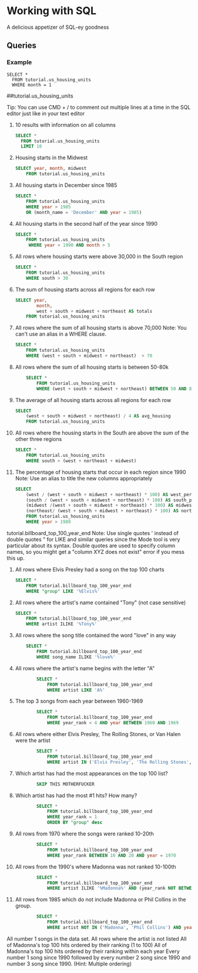 # Working with SQL
A delicious appetizer of SQL-ey goodness

## Queries

### Example

```
SELECT *
  FROM tutorial.us_housing_units
  WHERE month = 1
```

##tutorial.us\_housing_units

Tip: You can use CMD + / to comment out multiple lines at a time in the SQL editor just like in your text editor

1. 10 results with information on all columns
	
	```sql
	SELECT *
	  FROM tutorial.us_housing_units
	  LIMIT 10
	```

2. Housing starts in the Midwest
	
	```sql
	SELECT year, month, midwest 
		FROM tutorial.us_housing_units
	```
3. All housing starts in December since 1985

	```sql
	SELECT * 
		FROM tutorial.us_housing_units
		WHERE year > 1985
		OR (month_name = 'December' AND year = 1985)
	```
4. All housing starts in the second half of the year since 1990

	```sql
	SELECT *
		FROM tutorial.us_housing_units 
		 WHERE year > 1990 AND month > 5
	```
5. All rows where housing starts were above 30,000 in the South region

	```sql
	SELECT *
		FROM tutorial.us_housing_units
		WHERE south > 30
	```
6. The sum of housing starts across all regions for each row

	```sql
	SELECT year,
			month,
			west + south + midwest + northeast AS totals
		FROM tutorial.us_housing_units
	```
7. All rows where the sum of all housing starts is above 70,000 Note: 	You can't use an alias in a WHERE clause.

	```sql
	SELECT *
		FROM tutorial.us_housing_units
		WHERE (west + south + midwest + northeast)  > 70
	```
8. All rows where the sum of all housing starts is between 50-80k

	```sql
		SELECT *
			FROM tutorial.us_housing_units
			WHERE (west + south + midwest + northeast) BETWEEN 50 AND 80
	```
9. The average of all housing starts across all regions for each row

	```sql 
	SELECT 
		(west + south + midwest + northeast) / 4 AS avg_housing
		FROM tutorial.us_housing_units
	```
10. All rows where the housing starts in the South are above the sum of the other three regions

	```sql
	SELECT *
		FROM tutorial.us_housing_units
		WHERE south > (west + northeast + midwest)
	```
11. The percentage of housing starts that occur in each region since 1990 Note: Use an alias to title the new columns appropriately
	
	```sql
	SELECT 
		(west / (west + south + midwest + northeast) * 100) AS west_perc,
		(south / (west + south + midwest + northeast) * 100) AS south_perc,
		(midwest /(west + south + midwest + northeast) * 100) AS midwest_perc,
		(northeast/ (west + south + midwest + northeast) * 100) AS northeast_perc
		FROM tutorial.us_housing_units
		WHERE year > 1989
	```

tutorial.billboard_top_100_year_end
Note: Use single quotes ' instead of double quotes " for LIKE and similar queries since the Mode tool is very particular about its syntax. Double quotes are used to specify column names, so you might get a "column XYZ does not exist" error if you mess this up.

1. All rows where Elvis Presley had a song on the top 100 charts

	```sql
	SELECT *
		FROM tutorial.billboard_top_100_year_end
		WHERE "group" LIKE '%Elvis%'
	```
2. All rows where the artist's name contained "Tony" (not case sensitive)

	```sql
	SELECT *
		FROM tutorial.billboard_top_100_year_end
		WHERE artist ILIKE '%Tony%'
	```

3. All rows where the song title contained the word "love" in any way

	```sql
		SELECT *
			FROM tutorial.billboard_top_100_year_end
			WHERE song_name ILIKE '%love%'
	```

4. All rows where the artist's name begins with the letter "A"

	```sql
			SELECT *
				FROM tutorial.billboard_top_100_year_end
				WHERE artist LIKE 'A%'
	```


5. The top 3 songs from each year between 1960-1969

	```sql
			SELECT *
				FROM tutorial.billboard_top_100_year_end
				WHERE year_rank < 4 AND year BETWEEN 1960 AND 1969
	```

6. All rows where either Elvis Presley, The Rolling Stones, or Van Halen were the artist


	```sql
			SELECT *
				FROM tutorial.billboard_top_100_year_end
				WHERE artist IN ('Elvis Presley', 'The Rolling Stones', 'Van Halen')
	```

7. Which artist has had the most appearances on the top 100 list?

	```sql
			SKIP THIS MOTHERFUCKER
	```

8. Which artist has had the most #1 hits? How many?

	```sql
			SELECT *
				FROM tutorial.billboard_top_100_year_end
				WHERE year_rank = 1
				ORDER BY "group" desc
	```
	
9. All rows from 1970 where the songs were ranked 10-20th

	```sql
			SELECT *
				FROM tutorial.billboard_top_100_year_end
				WHERE year_rank BETWEEN 10 AND 20 AND year = 1970
	```

10. All rows from the 1990's where Madonna was not ranked 10-100th

	```sql
			SELECT *
				FROM tutorial.billboard_top_100_year_end
				WHERE artist ILIKE '%Madonna%' AND (year_rank NOT BETWEEN 10 AND 100) AND year = 1990
	```

11. All rows from 1985 which do not include Madonna or Phil Collins in the group.
	
	```sql
			SELECT *
				FROM tutorial.billboard_top_100_year_end
				WHERE artist NOT IN ('Madonna', 'Phil Collins') AND year = 1985
	```


All number 1 songs in the data set.
All rows where the artist is not listed
All of Madonna's top 100 hits ordered by their ranking (1 to 100)
All of Madonna's top 100 hits ordered by their ranking within each year
Every number 1 song since 1990 followed by every number 2 song since 1990 and number 3 song since 1990. (Hint: Multiple ordering)
